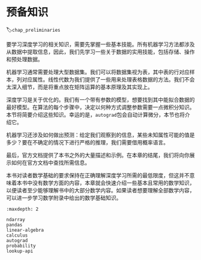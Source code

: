 #  预备知识
:label:`chap_preliminaries`

要学习深度学习的相关知识，需要先掌握一些基本技能。所有机器学习方法都涉及从数据中提取信息，因此，我们先学习一些关于数据的实用技能，包括存储、操作和预处理数据。

机器学习通常需要处理大型数据集。我们可以将数据集视为表，其中表的行对应样本，列对应属性。线性代数为我们提供了一些用来处理表格数据的方法。我们不会太深入细节，而是将重点放在矩阵运算的基本原理及其实现上。

深度学习是关于优化的。我们有一个带有参数的模型，想要找到其中能拟合数据的最好模型。在算法的每个步骤中，决定以何种方式调整参数需要一点微积分知识。本节将简要介绍这些知识。幸运的是，`autograd`包会自动计算微分，本节也将介绍它。

机器学习还涉及如何做出预测：给定我们观察到的信息，某些未知属性可能的值是多少？要在不确定的情况下进行严格的推理，我们需要借用概率语言。

最后，官方文档提供了本书之外的大量描述和示例。在本章的结尾，我们将向你展示如何在官方文档中查找所需信息。

本书对读者数学基础的要求保持在正确理解深度学习所需的最低限度，但这并不意味着本书中没有数学方面的内容，本章就会快速介绍一些基本且常用的数学知识，以便读者至少能够理解书中的大部分数学内容。如果读者想要理解全部数学内容，可以进一步学习数学附录中给出的数学基础知识。

```toc
:maxdepth: 2

ndarray
pandas
linear-algebra
calculus
autograd
probability
lookup-api
```
